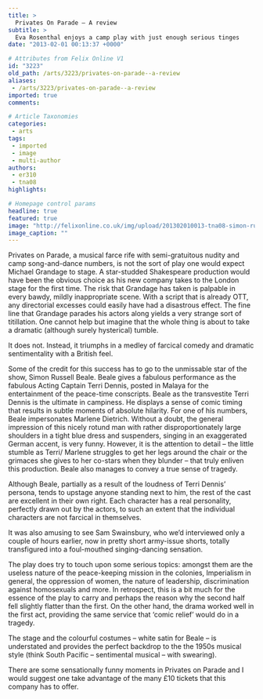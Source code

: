 ```yaml
---
title: >
  Privates On Parade – A review
subtitle: >
  Eva Rosenthal enjoys a camp play with just enough serious tinges
date: "2013-02-01 00:13:37 +0000"

# Attributes from Felix Online V1
id: "3223"
old_path: /arts/3223/privates-on-parade--a-review
aliases:
 - /arts/3223/privates-on-parade--a-review
imported: true
comments:

# Article Taxonomies
categories:
 - arts
tags:
 - imported
 - image
 - multi-author
authors:
 - er310
 - tna08
highlights:

# Homepage control params
headline: true
featured: true
image: "http://felixonline.co.uk/img/upload/201302010013-tna08-simon-russell-beale-(captain-terri-dennis)-and-the-sadusea-company.-by-johan-persson.jpg"
image_caption: ""
---
```


Privates on Parade, a musical farce rife with semi-gratuitous nudity and camp song-and-dance numbers, is not the sort of play one would expect Michael Grandage to stage. A star-studded Shakespeare production would have been the obvious choice as his new company takes to the London stage for the first time. The risk that Grandage has taken is palpable in every bawdy, mildly inappropriate scene. With a script that is already OTT, any directorial excesses could easily have had a disastrous effect. The fine line that Grandage parades his actors along yields a very strange sort of titillation. One cannot help but imagine that the whole thing is about to take a dramatic (although surely hysterical) tumble.

It does not. Instead, it triumphs in a medley of farcical comedy and dramatic sentimentality with a British feel.

Some of the credit for this success has to go to the unmissable star of the show, Simon Russell Beale.
 Beale gives a fabulous performance as the fabulous Acting Captain Terri Dennis, posted in Malaya for the entertainment of the peace-time conscripts. Beale as the transvestite Terri Dennis is the ultimate in campiness. He displays a sense of comic timing that results in subtle moments of absolute hilarity. For one of his numbers, Beale impersonates Marlene Dietrich. Without a doubt, the general impression of this nicely rotund man with rather disproportionately large shoulders in a tight blue dress and suspenders, singing in an exaggerated German accent, is very funny. However, it is the attention to detail – the little stumble as Terri/ Marlene struggles to get her legs around the chair or the grimaces she gives to her co-stars when they blunder – that truly enliven this production. Beale also manages to convey a true sense of tragedy.

Although Beale, partially as a result of the loudness of Terri Dennis’ persona, tends to upstage anyone standing next to him, the rest of the cast are excellent in their own right. Each character has a real personality, perfectly drawn out by the actors, to such an extent that the individual characters are not farcical in themselves.

It was also amusing to see Sam Swainsbury, who we’d interviewed only a couple of hours earlier, now in pretty short army-issue shorts, totally transfigured into a foul-mouthed singing-dancing sensation.

The play does try to touch upon some serious topics: amongst them are the useless nature of the peace-keeping mission in the colonies, Imperialism in general, the oppression of women, the nature of leadership, discrimination against homosexuals and more. In retrospect, this is a bit much for the essence of the play to carry and perhaps the reason why the second half fell slightly flatter than the first. On the other hand, the drama worked well in the first act, providing the same service that ‘comic relief’ would do in a tragedy.

The stage and the colourful costumes – white satin for Beale – is understated and provides the perfect backdrop to the the 1950s musical style (think South Pacific – sentimental musical – with swearing).

There are some sensationally funny moments in Privates on Parade and I would suggest one take advantage of the many £10 tickets that this company has to offer.
